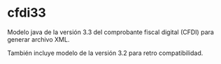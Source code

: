 # cfdi33
Modelo java de la versión 3.3 del comprobante fiscal digital (CFDI) para generar archivo XML.

También incluye modelo de la versión 3.2 para retro compatibilidad.
